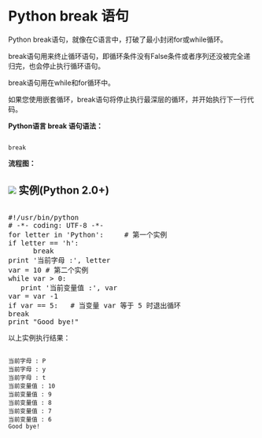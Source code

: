 Python  break 语句
================

 Python break语句，就像在C语言中，打破了最小封闭for或while循环。

 break语句用来终止循环语句，即循环条件没有False条件或者序列还没被完全递归完，也会停止执行循环语句。

  break语句用在while和for循环中。

  如果您使用嵌套循环，break语句将停止执行最深层的循环，并开始执行下一行代码。 

 **Python语言 break 语句语法：**

 
```

break

```

 **流程图：**

 ![](http://www.runoob.com/wp-content/uploads/2013/11/cpp_break_statement.jpg)
  实例(Python 2.0+)
---------------

 <pre>

#!/usr/bin/python
# -*- coding: UTF-8 -*-
for letter in 'Python':     # 第一个实例
if letter == 'h':
      break
print '当前字母 :', letter
var = 10 # 第二个实例
while var > 0:              
   print '当前变量值 :', var
var = var -1
if var == 5:   # 当变量 var 等于 5 时退出循环
break
print "Good bye!"
</pre>

 以上实例执行结果：

 
```

当前字母 : P
当前字母 : y
当前字母 : t
当前变量值 : 10
当前变量值 : 9
当前变量值 : 8
当前变量值 : 7
当前变量值 : 6
Good bye!

```


